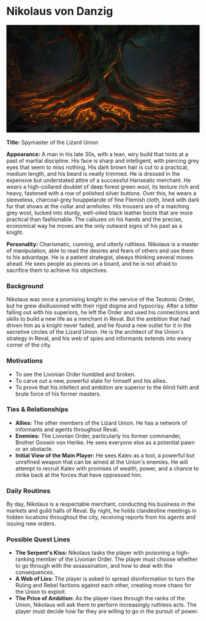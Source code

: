 # Nikolaus von Danzig
![alt text](../../skills/image.png)


**Title:** Spymaster of the Lizard Union

**Appearance:** A man in his late 30s, with a lean, wiry build that hints at a past of martial discipline. His face is sharp and intelligent, with piercing grey eyes that seem to miss nothing. His dark brown hair is cut to a practical, medium length, and his beard is neatly trimmed. He is dressed in the expensive but understated attire of a successful Hanseatic merchant. He wears a high-collared doublet of deep forest green wool, its texture rich and heavy, fastened with a row of polished silver buttons. Over this, he wears a sleeveless, charcoal-grey houppelande of fine Flemish cloth, lined with dark fur that shows at the collar and armholes. His trousers are of a matching grey wool, tucked into sturdy, well-oiled black leather boots that are more practical than fashionable. The calluses on his hands and the precise, economical way he moves are the only outward signs of his past as a knight.

**Personality:** Charismatic, cunning, and utterly ruthless. Nikolaus is a master of manipulation, able to read the desires and fears of others and use them to his advantage. He is a patient strategist, always thinking several moves ahead. He sees people as pieces on a board, and he is not afraid to sacrifice them to achieve his objectives.

### Background
Nikolaus was once a promising knight in the service of the Teutonic Order, but he grew disillusioned with their rigid dogma and hypocrisy. After a bitter falling out with his superiors, he left the Order and used his connections and skills to build a new life as a merchant in Reval. But the ambition that had driven him as a knight never faded, and he found a new outlet for it in the secretive circles of the Lizard Union. He is the architect of the Union's strategy in Reval, and his web of spies and informants extends into every corner of the city.

### Motivations
- To see the Livonian Order humbled and broken.
- To carve out a new, powerful state for himself and his allies.
- To prove that his intellect and ambition are superior to the blind faith and brute force of his former masters.

### Ties & Relationships
- **Allies:** The other members of the Lizard Union. He has a network of informants and agents throughout Reval.
- **Enemies:** The Livonian Order, particularly his former commander, Brother Goswin von Herike. He sees everyone else as a potential pawn or an obstacle.
- **Initial View of the Main Player:** He sees Kalev as a tool, a powerful but unrefined weapon that can be aimed at the Union's enemies. He will attempt to recruit Kalev with promises of wealth, power, and a chance to strike back at the forces that have oppressed him.

### Daily Routines
By day, Nikolaus is a respectable merchant, conducting his business in the markets and guild halls of Reval. By night, he holds clandestine meetings in hidden locations throughout the city, receiving reports from his agents and issuing new orders.

### Possible Quest Lines
- **The Serpent's Kiss:** Nikolaus tasks the player with poisoning a high-ranking member of the Livonian Order. The player must choose whether to go through with the assassination, and how to deal with the consequences.
- **A Web of Lies:** The player is asked to spread disinformation to turn the Ruling and Rebel factions against each other, creating more chaos for the Union to exploit.
- **The Price of Ambition:** As the player rises through the ranks of the Union, Nikolaus will ask them to perform increasingly ruthless acts. The player must decide how far they are willing to go in the pursuit of power.
